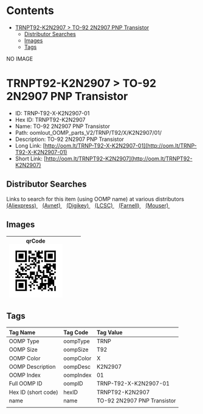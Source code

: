



Contents
========

* [TRNPT92-K2N2907 > TO-92 2N2907 PNP Transistor](#trnpt92-k2n2907--to-92-2n2907-pnp-transistor)
	* [Distributor Searches](#distributor-searches)
	* [Images](#images)
	* [Tags](#tags)
  
NO IMAGE  
# TRNPT92-K2N2907 > TO-92 2N2907 PNP Transistor

- ID: TRNP-T92-X-K2N2907-01
- Hex ID: TRNPT92-K2N2907
- Name: TO-92 2N2907 PNP Transistor
- Path: oomlout_OOMP_parts_V2/TRNP/T92/X/K2N2907/01/
- Description: TO-92 2N2907 PNP Transistor
- Long Link: [http://oom.lt/TRNP-T92-X-K2N2907-01](http://oom.lt/TRNP-T92-X-K2N2907-01)
- Short Link: [http://oom.lt/TRNPT92-K2N2907](http://oom.lt/TRNPT92-K2N2907)

## Distributor Searches
  
Links to search for this item (using OOMP name) at various distributors  
[(Aliexpress) ](https://www.aliexpress.com/wholesale?SearchText=TO-92+2N2907+PNP+Transistor)&nbsp;&nbsp;&nbsp;[(Avnet) ](https://www.avnet.com/shop/us/search/TO-92+2N2907+PNP+Transistor)&nbsp;&nbsp;&nbsp;[(Digikey) ](https://www.digikey.co.uk/en/products/result?s=TO-92+2N2907+PNP+Transistor)&nbsp;&nbsp;&nbsp;[(LCSC) ](https://www.lcsc.com/search?q=TO-92+2N2907+PNP+Transistor)&nbsp;&nbsp;&nbsp;[(Farnell) ](https://uk.farnell.com/search?st=TO-92+2N2907+PNP+Transistor)&nbsp;&nbsp;&nbsp;[(Mouser) ](https://www.mouser.com/c/?q=TO-92+2N2907+PNP+Transistor)&nbsp;&nbsp;&nbsp;
## Images
  

|qrCode<br>[![](https://raw.githubusercontent.com/oomlout/oomlout_OOMP_parts_V2/main/TRNP/T92/X/K2N2907/01/qrCode_140.png)](https://github.com/oomlout/oomlout_OOMP_parts_V2/tree/main/TRNP/T92/X/K2N2907/01/qrCode.png)||||
| :---: | :---: | :---: | :---: |

## Tags
  

|Tag Name|Tag Code|Tag Value|
| :--- | :--- | :--- |
|OOMP Type|oompType|TRNP|
|OOMP Size|oompSize|T92|
|OOMP Color|oompColor|X|
|OOMP Description|oompDesc|K2N2907|
|OOMP Index|oompIndex|01|
|Full OOMP ID|oompID|TRNP-T92-X-K2N2907-01|
|Hex ID (short code)|hexID|TRNPT92-K2N2907|
|name|name|TO-92 2N2907 PNP Transistor|
||||
